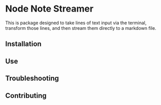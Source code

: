 # Node Note Streamer

This is package designed to take lines of text input via the terminal, transform those lines, and then stream them directly to a markdown file. 

## Installation 

## Use

## Troubleshooting

## Contributing

